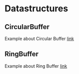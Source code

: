# Datastructures

## CircularBuffer
Example about Circular Buffer [link](CircularBuffer)

## RingBuffer
Example about Ring Buffer [link](RingBuffer)
